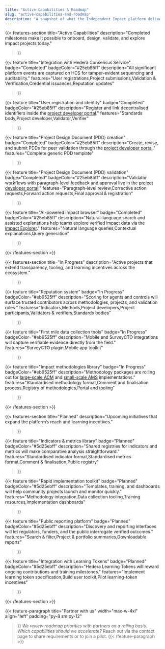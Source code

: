```yaml
---
title: "Active Capabilities & Roadmap"
slug: "active-capabilities-and-roadmap"
description: "A snapshot of what the Independent Impact platform delivers today and where the next releases are headed."
---
```


{{< features-section
    title="Active Capabilities"
    description="Completed milestones make it possible to onboard, design, validate, and explore impact projects today."
>}}

{{< feature
    title="Integration with Hedera Consensus Service"
    badge="Completed"
    badgeColor="#25eb85ff"
    description="All significant platform events are captured on HCS for tamper-evident sequencing and auditability."
    features="User registrations,Project submissions,Validation & Verification,Credential issuances,Reputation updates"
>}}

{{< feature
    title="User registration and identity"
    badge="Completed"
    badgeColor="#25eb85ff"
    description="Register and link decentralised identifiers inside the [project developer portal](https://app.independentimpact.org)."
    features="Standards body,Project developer,Validator,Verifier"
>}}

{{< feature
    title="Project Design Document (PDD) creation"
    badge="Completed"
    badgeColor="#25eb85ff"
    description="Create, revise, and submit PDDs for peer validation through the [project developer portal](https://app.independentimpact.org)."
    features="Complete generic PDD template"
>}}

{{< feature
    title="Project Design Document (PDD) validation"
    badge="Completed"
    badgeColor="#25eb85ff"
    description="Validator workflows with paragraph-level feedback and approval live in the [project developer portal](https://app.independentimpact.org)."
    features="Paragraph-level review,Corrective action requests,Forward action requests,Final approval & registration"
>}}

{{< feature
    title="AI-powered impact browser"
    badge="Completed"
    badgeColor="#25eb85ff"
    description="Natural-language search and assisted explanations help teams explore verified impact data via the [Impact Explorer](https://chat.independentimpact.org)."
    features="Natural language queries,Contextual explanations,Query generation"
>}}

{{< /features-section >}}

{{< features-section
    title="In Progress"
    description="Active projects that extend transparency, tooling, and learning incentives across the ecosystem."
>}}

{{< feature
    title="Reputation system"
    badge="In Progress"
    badgeColor="#eb9525ff"
    description="Scoring for agents and controls will surface trusted contributors across methodologies, projects, and validation roles."
    features="Indicators,Methods,Project developers,Project participants,Validators & verifiers,Standards bodies"
>}}

{{< feature
    title="First mile data collection tools"
    badge="In Progress"
    badgeColor="#eb9525ff"
    description="Mobile and SurveyCTO integrations will capture verifiable evidence directly from the field."
    features="SurveyCTO plugin,Mobile app toolkit"
>}}

{{< feature
    title="Impact methodologies library"
    badge="In Progress"
    badgeColor="#eb9525ff"
    description="Methodology packages are rolling out for [large-scale ACM](https://independentimpact.github.io/GHG_methodologies/#large-scale-methodologies-acm) and [small-scale AMS](https://independentimpact.github.io/GHG_methodologies/#small-scale-methodologies-ams) implementations."
    features="Standardised methodology format,Comment and finalisation process,Registry of methodologies,Portal and tooling"
>}}

{{< /features-section >}}

{{< features-section
    title="Planned"
    description="Upcoming initiatives that expand the platform’s reach and learning incentives."
>}}

{{< feature
    title="Indicators & metrics library"
    badge="Planned"
    badgeColor="#5d25ebff"
    description="Shared registries for indicators and metrics will make comparative analysis straightforward."
    features="Standardised indicator format,Standardised metrics format,Comment & finalisation,Public registry"
>}}

{{< feature
    title="Rapid implementation toolkit"
    badge="Planned"
    badgeColor="#5d25ebff"
    description="Templates, training, and dashboards will help community projects launch and monitor quickly."
    features="Methodology integration,Data collection tooling,Training resources,Implementation dashboards"
>}}

{{< feature
    title="Public reporting platform"
    badge="Planned"
    badgeColor="#5d25ebff"
    description="Discovery and reporting interfaces will let regulators, funders, and the public interrogate verified outcomes."
    features="Search & filter,Project & portfolio summaries,Downloadable reports"
>}}

{{< feature
    title="Integration with Learning Tokens"
    badge="Planned"
    badgeColor="#5d25ebff"
    description="Hedera Learning Tokens will reward ongoing contributions and training milestones."
    features="Implement learning token specification,Build user toolkit,Pilot learning-token incentives"
>}}

{{< /features-section >}}

{{< feature-paragraph
    title="Partner with us"
    width="max-w-4xl"
    align="left"
    padding="py-8 sm:py-12"
>}}
_We review roadmap priorities with partners on a rolling basis. Which capabilities should we accelerate?_ Reach out via the contact page to share requirements or to join a pilot.
{{< /feature-paragraph >}}
